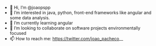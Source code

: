 - 👋 Hi, I’m @joaopspp
- 👀 I’m interested in java, python, front-end frameworks like angular and some data analysis.
- 💞️ I’m currently learning angular 
- 🌱 I’m looking to collaborate on software projects environmentally focused
- 📫 How to reach me: https://twitter.com/joao_pacheco__

<!---
joaopspp/joaopspp is a ✨ special ✨ repository because its `README.md` (this file) appears on your GitHub profile.
You can click the Preview link to take a look at your changes.
--->

